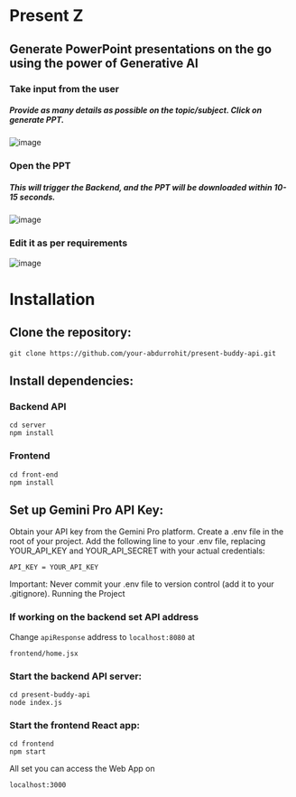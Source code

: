 # Present Z
## Generate PowerPoint presentations on the go using the power of Generative AI 
### Take input from the user
##### Provide as many details as possible on the topic/subject. Click on generate PPT. 
![image](https://github.com/AbdurRohit/present-buddy-api/assets/96853180/b4998016-10b4-4851-9d45-85a1770138a9)
### Open the PPT 
##### This will trigger the Backend, and the PPT will be downloaded within 10-15 seconds.
![image](https://github.com/AbdurRohit/present-buddy-api/assets/96853180/8707a219-c2a2-4ec8-8935-318e888a7496)
### Edit it as per requirements
![image](https://github.com/AbdurRohit/present-buddy-api/assets/96853180/6263d7d6-5bcc-49c2-97da-c8dfce88e25b)


# Installation

## Clone the repository:


```
git clone https://github.com/your-abdurrohit/present-buddy-api.git
```

## Install dependencies:
### Backend API
```
cd server
npm install
```
### Frontend
```
cd front-end 
npm install
```

## Set up Gemini Pro API Key:

Obtain your API key from the Gemini Pro platform.
Create a .env file in the root of your project.
Add the following line to your .env file, replacing YOUR_API_KEY and YOUR_API_SECRET with your actual credentials:
```
API_KEY = YOUR_API_KEY
```
Important: Never commit your .env file to version control (add it to your .gitignore).
Running the Project

### If working on the backend set API address
Change `apiResponse` address to `localhost:8080` at 
```
frontend/home.jsx
```

### Start the backend API server:

```
cd present-buddy-api 
node index.js
```

### Start the frontend React app:


```
cd frontend 
npm start
```

All set you can access the Web App on 
```
localhost:3000
```
